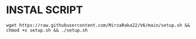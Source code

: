 # INSTAL SCRIPT
<pre><code>wget https://raw.githubusercontent.com/MirzaRaka22/V6/main/setup.sh && chmod +x setup.sh && ./setup.sh</code></pre>
